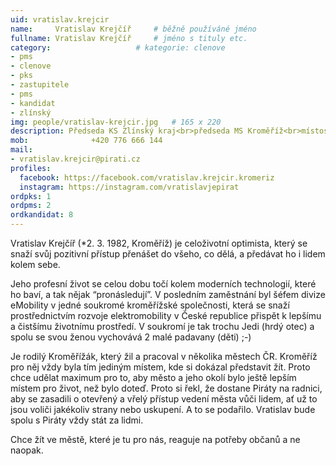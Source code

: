 ```yaml
---
uid: vratislav.krejcir
name:     Vratislav Krejčíř  	# běžně používáné jméno
fullname: Vratislav Krejčíř  	# jméno s tituly etc.
category:                   # kategorie: clenove
- pms
- clenove
- pks
- zastupitele
- pms
- kandidat
- zlínský
img: people/vratislav-krejcir.jpg   # 165 x 220
description: Předseda KS Zlínský kraj<br>předseda MS Kroměříž<br>místostarosta Kroměříže<br>Kroměříž # kratký popis, max 160 znaků
mob:			  +420 776 666 144
mail:
- vratislav.krejcir@pirati.cz
profiles:
  facebook: https://facebook.com/vratislav.krejcir.kromeriz
  instagram: https://instagram.com/vratislavjepirat
ordpks: 1
ordpms: 2
ordkandidat: 8
---
```


Vratislav Krejčíř (*2. 3. 1982, Kroměříž) je celoživotní optimista, který se snaží svůj pozitivní přístup přenášet do všeho, co dělá, a předávat ho i lidem kolem sebe.

Jeho profesní život se celou dobu točí kolem moderních technologií, které ho baví, a tak nějak “pronásledují”. V posledním zaměstnání byl šéfem divize eMobility v jedné soukromé kroměřížské společnosti, která se snaží prostřednictvím rozvoje elektromobility v České republice přispět k lepšímu a čistšímu životnímu prostředí. V soukromí je tak trochu Jedi (hrdý otec) a spolu se svou ženou vychovává 2 malé padavany (děti) ;-)

Je rodilý Kroměřížák, který žil a pracoval v několika městech ČR. Kroměříž pro něj vždy byla tím jediným místem, kde si dokázal představit žít. Proto chce udělat maximum pro to, aby město a jeho okolí bylo ještě lepším místem pro život, než bylo doteď. Proto si řekl, že dostane Piráty na radnici, aby se zasadili o otevřený a vřelý přístup vedení města vůči lidem, ať už to jsou voliči jakékoliv strany nebo uskupení. A to se podařilo. Vratislav bude spolu s Piráty vždy stát za lidmi.

Chce žít ve městě, které je tu pro nás, reaguje na potřeby občanů a ne naopak.
